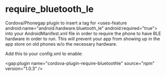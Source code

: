 # require_bluetooth_le

Cordova/Phonegap plugin to insert a tag for \<uses-feature android:name="android.hardware.bluetooth_le" android:required="true"\> into your AndroidManifest.xml file in order to require the phone to have BLE hardware in order to run.  This will prevent your app from showing up in the app store on old phones w/o the necessary hardware.

Add this to your config.xml to enable:

\<gap:plugin name="cordova-plugin-require-bluetoothle" source="npm" version="1.0.3" /\>
